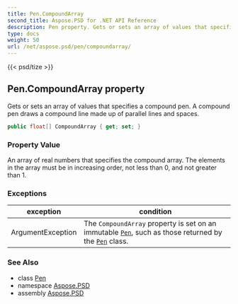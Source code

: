 ```yaml
---
title: Pen.CompoundArray
second_title: Aspose.PSD for .NET API Reference
description: Pen property. Gets or sets an array of values that specifies a compound pen. A compound pen draws a compound line made up of parallel lines and spaces
type: docs
weight: 50
url: /net/aspose.psd/pen/compoundarray/
---
```

{{< psd/tize >}}
## Pen.CompoundArray property

Gets or sets an array of values that specifies a compound pen. A compound pen draws a compound line made up of parallel lines and spaces.

```csharp
public float[] CompoundArray { get; set; }
```

### Property Value

An array of real numbers that specifies the compound array. The elements in the array must be in increasing order, not less than 0, and not greater than 1.

### Exceptions

| exception | condition |
| --- | --- |
| ArgumentException | The `CompoundArray` property is set on an immutable [`Pen`](../), such as those returned by the [`Pen`](../) class. |

### See Also

* class [Pen](../)
* namespace [Aspose.PSD](../../../aspose.psd/)
* assembly [Aspose.PSD](../../../)


